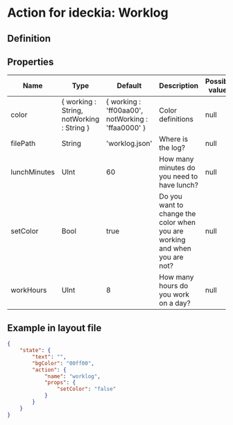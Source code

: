 # Action for ideckia: Worklog

## Definition

## Properties

| Name | Type | Default | Description | Possible values |
| ----- |----- | ----- | ----- | ----- |
| color | { working : String, notWorking : String } | { working : 'ff00aa00', notWorking : 'ffaa0000' } | Color definitions | null |
| filePath | String | 'worklog.json' | Where is the log? | null |
| lunchMinutes | UInt | 60 | How many minutes do you need to have lunch? | null |
| setColor | Bool | true | Do you want to change the color when you are working and when you are not? | null |
| workHours | UInt | 8 | How many hours do you work on a day? | null |

## Example in layout file

```json
{
    "state": {
        "text": "",
        "bgColor": "00ff00",
        "action": {
            "name": "worklog",
            "props": {
                "setColor": "false"
            }
        }
    }
}
```